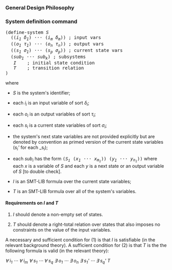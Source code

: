 ### General Design Philosophy

<!--
Extension the SMT-LIB language with new commands to define and verify systems.


Each system definition
* is parametrized by a state signature, a sequence of sorted variables
* can contain internal state variables;
* is hierarchical: may include (λ applications) instances of previously defined systems as subsystems;
* may be associated to (proved) state invariants (one-state properties) and transition invariants (two-properties);
* may be abstracted by its associated properties.


Formally, a transition system is a predicate _S_ of the form

_S = λ **i**:**δ**, **o**:**τ**, **s**:**σ** (I[**s**],T[**i**,**o**,**s**,**s'**])_

where

* _**i** = (i<sub>1</sub>, ..., i<sub>m</sub>)_ is a tuple of _input variables_ of respective type _**δ** = (δ<sub>1</sub>, ..., δ<sub>m</sub>,)_

* _**s** = (s<sub>1</sub>, ..., s<sub>n</sub>)_ and _**s** = (s<sub>1</sub>, ..., s<sub>n</sub>)_ are two tuples of _state variables_ of respective type _**σ** = (σ<sub>1</sub>, ..., σ<sub>n</sub>)_

* _**i** = (i<sub>1</sub>, ..., i<sub>k</sub>)_ is a tuple of _output variables_ of respective type _**τ** = (τ<sub>1</sub>, ..., τ<sub>k</sub>,)_

* _I_ is the system's _initial state condition_ expressed as an SMT-LIB formula over the state variables **s**.

* _T_ is the system's _transition relation_ expressed as an SMT-LIB formula over the input variables **i**, output variables **o**,  state variables **s**, and _next_ state variables **o**.

### Supported SMT-LIB commands

<tt>(declare-sort _s n_)</tt>

<tt>(declare-enum-sort _s_ (_c<sub>1</sub> ⋅⋅⋅ c<sub>n</sub>_))</tt>

<tt>(define-sort _s_ (_u<sub>1</sub> ⋅⋅⋅ u<sub>n</sub>_) _τ_)</tt>
  
<tt>(declare-const _c σ_)</tt>

<tt>(define-fun _f_ ((_x<sub>1</sub> σ<sub>1</sub>_) ··· (_x<sub>n</sub> σ<sub>n</sub>_)) _σ  t_)</tt>
-->


### System definition command

<tt>(define-system _S_</tt><br>
<tt>&nbsp; ((_i<sub>1</sub> δ<sub>1</sub>_)  ⋅⋅⋅ (_i<sub>m</sub> δ<sub>m</sub>_)) ; input vars </tt><br>
<tt>&nbsp; ((_o<sub>1</sub> τ<sub>1</sub>_) ⋅⋅⋅ (_o<sub>n</sub> τ<sub>n</sub>_)) ; output vars</tt><br>
<tt>&nbsp; ((_s<sub>1</sub> σ<sub>1</sub>_) ⋅⋅⋅ (_s<sub>p</sub> σ<sub>p</sub>_)) ; current state vars</tt><br>
<tt>&nbsp; (_sub<sub>1</sub> ⋅⋅⋅ sub<sub>k</sub>_) ; subsystems</tt><br>
<tt>&nbsp;&nbsp; _I_ &nbsp;&nbsp; ; initial state condition</tt><br>
<tt>&nbsp;&nbsp; _T_ &nbsp;&nbsp; ; transition relation</tt><br>
<tt>)</tt>

where

* _S_ is the system's identifier;
* each _i<sub>i</sub>_ is an input variable of sort _δ<sub>i</sub>_;
* each _o<sub>i</sub>_ is an output variables of sort _τ<sub>i</sub>_;
* each _s<sub>i</sub>_ is a current state variables of sort _σ<sub>i</sub>_;
* the system's next state variables are not provided explicitly but are denoted by convention as primed version of the current state variables (_s<sub>i</sub>'_ for each _s<sub>i</sub>);
* each _sub<sub>i</sub>_ has the form <tt>(_S<sub>i</sub>_ (_x<sub>1</sub> ⋅⋅⋅ x<sub>m<sub>i</sub></sub>_)) (_y<sub>1</sub> ⋅⋅⋅ y<sub>n<sub>i</sub></sub>_))</tt> where each _x_ is a variable of _S_ and each _y_ is a next state or an output variable of _S_ [to double check].

* _I_ is an SMT-LIB formula over the current state variables;
* _T_ is an SMT-LIB formula over all of the system's variables.


#### Requirements on _I_ and _T_

1. _I_ should denote a non-empty set of states.

2. _T_ should denote a right-total relation over states that also imposes no constraints on the value of the input variables.

A necessary and sufficient condition for (1) is that _I_ is satisfiable (in the relevant background theory).
A sufficient condition for (2) is that _T_ is the the following formula is valid (in the relevant theory): 

_∀ i<sub>1</sub> ⋅⋅⋅ ∀ i<sub>m</sub> ∀ s<sub>1</sub> ⋅⋅⋅ ∀ s<sub>q</sub> ∃ o<sub>1</sub> ⋅⋅⋅ ∃ o<sub>n</sub> ∃ s<sub>1</sub>' ⋅⋅⋅ ∃ s<sub>q</sub>' T_



